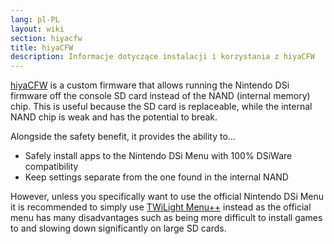 ```yaml
---
lang: pl-PL
layout: wiki
section: hiyacfw
title: hiyaCFW
description: Informacje dotyczące instalacji i korzystania z hiyaCFW
---
```


[hiyaCFW](https://github.com/RocketRobz/hiyaCFW) is a custom firmware that allows running the Nintendo DSi firmware off the console SD card instead of the NAND (internal memory) chip. This is useful because the SD card is replaceable, while the internal NAND chip is weak and has the potential to break.

Alongside the safety benefit, it provides the ability to...
- Safely install apps to the Nintendo DSi Menu with 100% DSiWare compatibility
- Keep settings separate from the one found in the internal NAND

However, unless you specifically want to use the official Nintendo DSi Menu it is recommended to simply use [TWiLight Menu++](../twilightmenu/) instead as the official menu has many disadvantages such as being more difficult to install games to and slowing down significantly on large SD cards.
